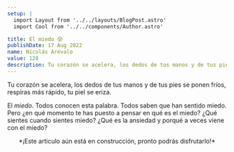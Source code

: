 ```yaml
---
setup: |
  import Layout from '../../layouts/BlogPost.astro'
  import Cool from '../../components/Author.astro'

title: El miedo 😰
publishDate: 17 Aug 2022
name: Nicolás Arévalo
value: 128
description: Tu corazón se acelera, los dedos de tus manos y de tus pies se ponen fríos, respiras más rápido, tu piel se eriza. El *miedo*. Todos conocen esta palabra. Todos saben que han sentido miedo. Pero ¿en qué momento te..
---
```


Tu corazón se acelera, los dedos de tus manos y de tus pies se ponen fríos, respiras más rápido, tu piel se eriza.

El *miedo*. Todos conocen esta palabra. Todos saben que han sentido miedo. Pero ¿en qué momento te has puesto a pensar en qué es el miedo? ¿Qué sientes cuando sientes miedo? ¿Qué es la ansiedad y porqué a veces viene con el miedo?

<center>
	*¡Este articulo aún está en construcción, pronto podrás disfrutarlo!*	
</center>

